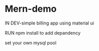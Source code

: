 # Mern-demo
IN DEV-simple billing app using material ui 

RUN npm install to add depandency

set your own mysql pool 
